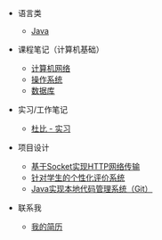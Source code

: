* 语言类

	* [Java](/Java/)

* 课程笔记（计算机基础）

	* [计算机网络](/Network/)
	* [操作系统](/OperatingSystem/)
	* [数据库](/Database/)

* 实习/工作笔记

	* [杜比 - 实习](/Intern_Dolby/ "测试开发实习生 - 实习笔记")

* 项目设计	

	* [ 基于Socket实现HTTP网络传输](/MyProject/Socket/)
	* [ 针对学生的个性化评价系统](/MyProject/PES/)
	* [ Java实现本地代码管理系统（Git）](/MyProject/Git/)
	
* 联系我
	* [我的简历](/profile.md)